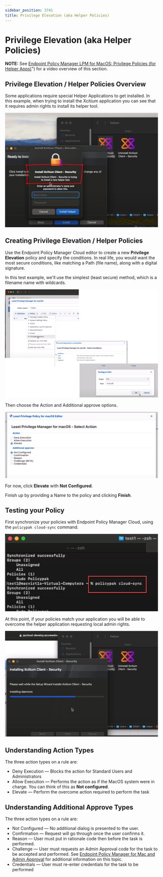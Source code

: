 ```yaml
---
sidebar_position: 3741
title: Privilege Elevation (aka Helper Policies)
---
```


# Privilege Elevation (aka Helper Policies)

**NOTE:** See [Endpoint Policy Manager LPM for MacOS: Privilege Policies (for Helper Apps)](../../Video/LeastPrivilege/Mac/Privilege)") for a video overview of this section.

## Privilege Elevation / Helper Policies Overview

Some applications require special Helper Applications to get installed. In this example, when trying to install the Xcitium application you can see that it requires admin rights to install its helper tool.

![](../../../../../../static/images/PolicyPak/Content/Resources/Images/Mac/Scenarios/Helper01.png)

## Creating Privilege Elevation / Helper Policies

Use the Endpoint Policy Manager Cloud editor to create a new **Privilege Elevation** policy and specify the conditions. In real life, you would want the most secure conditions, like matching a Path (file name), along with a digital signature.

In this test example, we'll use the simplest (least secure) method, which is a filename name with wildcards.

![](../../../../../../static/images/PolicyPak/Content/Resources/Images/Mac/Scenarios/Helper02.png)

Then choose the Action and Additional approve options.

![](../../../../../../static/images/PolicyPak/Content/Resources/Images/Mac/Scenarios/Helper03.png)

For now, click **Elevate** with **Not Configured**.

Finish up by providing a Name to the policy and clicking **Finish**.

## Testing your Policy

First synchronize your policies with Endpoint Policy Manager Cloud, using the `policypak cloud-sync` command.

![](../../../../../../static/images/PolicyPak/Content/Resources/Images/Mac/Scenarios/Helper04.png)

At this point, if your policies match your application you will be able to overcome the helper application requesting local admin rights.

![](../../../../../../static/images/PolicyPak/Content/Resources/Images/Mac/Scenarios/Helper05.png)

## Understanding Action Types

The three action types on a rule are:

* Deny Execution — Blocks the action for Standard Users and Administrators
* Allow Execution — Performs the action as if the MacOS system were in charge. You can think of this as **Not configured**.
* Elevate — Perform the overcome action required to perform the task

## Understanding Additional Approve Types

The three action types on a rule are:

* Not Configured — No additional dialog is presented to the user.
* Confirmation — Request will go through once the user confirms it.
* Reason — User must put in rationale code then before the task is performed.
* Challenge — User must requests an Admin Approval code for the task to be accepted and performed. See [Endpoint Policy Manager for Mac and Admin Approval](../../Video/LeastPrivilege/Mac/AdminApproval "Endpoint Policy Manager for Mac and Admin Approval") for additional information on this topic.
* Credentials — User must re-enter credentials for the task to be performed